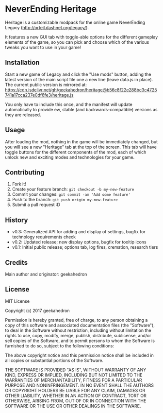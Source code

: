 # NeverEnding Heritage

Heritage is a customizable modpack for the online game NeverEnding Legacy (http://orteil.dashnet.org/legacy/).

It features a new GUI tab with toggle-able options for the different gameplay elements of the game, so you can pick and choose which of the various tweaks you want to use in your game!

## Installation

Start a new game of Legacy and click the "Use mods" button, adding the latest version of the main script file one a new line (leave data.js in place).
The current public version is mirrored at: https://cdn.jsdelivr.net/gh/geekahedron/heritage@b56c8f22e288bc3c4725741a17cca237e0df6fe3/heritage.js

You only have to include this once, and the manifest will update automatically to provide ew, stable (and backwards-compatible) versions as they are released.

## Usage

After loading the mod, nothing in the game will be immediately changed, but you will see a new "Heritage" tab at the top of the screen.
This tab will have toggle buttons for the different components of the mod, each of which unlock new and exciting modes and technologies for your game.

## Contributing

1. Fork it!
2. Create your feature branch: `git checkout -b my-new-feature`
3. Commit your changes: `git commit -am 'Add some feature'`
4. Push to the branch: `git push origin my-new-feature`
5. Submit a pull request :D

## History

* v0.3: Generalized API for adding and display of settings, bugfix for technology requirements check
* v0.2: Updated release; new display options, bugfix for tooltip icons
* v0.1: Initial public release; options tab, log fires, cremation, research tiers

## Credits

Main author and originator: geekahedron

## License

MIT License

Copyright (c) 2017 geekahedron

Permission is hereby granted, free of charge, to any person obtaining a copy
of this software and associated documentation files (the "Software"), to deal
in the Software without restriction, including without limitation the rights
to use, copy, modify, merge, publish, distribute, sublicense, and/or sell
copies of the Software, and to permit persons to whom the Software is
furnished to do so, subject to the following conditions:

The above copyright notice and this permission notice shall be included in all
copies or substantial portions of the Software.

THE SOFTWARE IS PROVIDED "AS IS", WITHOUT WARRANTY OF ANY KIND, EXPRESS OR
IMPLIED, INCLUDING BUT NOT LIMITED TO THE WARRANTIES OF MERCHANTABILITY,
FITNESS FOR A PARTICULAR PURPOSE AND NONINFRINGEMENT. IN NO EVENT SHALL THE
AUTHORS OR COPYRIGHT HOLDERS BE LIABLE FOR ANY CLAIM, DAMAGES OR OTHER
LIABILITY, WHETHER IN AN ACTION OF CONTRACT, TORT OR OTHERWISE, ARISING FROM,
OUT OF OR IN CONNECTION WITH THE SOFTWARE OR THE USE OR OTHER DEALINGS IN THE
SOFTWARE.
